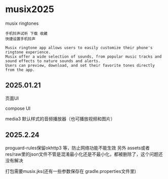 # musix2025
musix ringtones
```
手机铃声试听 下载 收藏
快捷设置手机铃声

Musix ringtone app allows users to easily customize their phone's ringtone experience. 
Musix offer a wide selection of sounds, from popular music tracks and sound effects to nature sounds and alerts.
Users can preview, download, and set their favorite tones directly from the app.
```

## 2025.01.21
页面UI

compose UI

media3 默认样式的音频播放器（也可播放视频和图片）

## 2025.2.24
proguard-rules保留okhttp3 等，防止网络功能不能生效
另外 assets或者res/raw里的json文件不管是混淆最小化还是不最小化，都被删除了，这个问题还没有解决

打包需要musix.jks(还有一些参数保存在 gradle.properties文件里)


